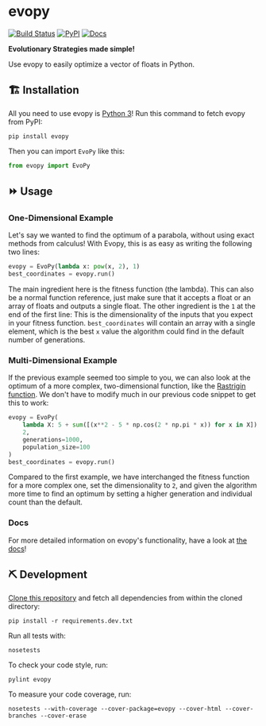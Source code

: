 # evopy

[![Build Status](https://travis-ci.com/evopy/evopy.svg?branch=master)](https://travis-ci.com/evopy/evopy)
[![PyPI](https://img.shields.io/pypi/v/evopy.svg)](https://pypi.org/project/evopy/)
[![Docs](https://readthedocs.org/projects/evopy/badge/?version=latest)](http://evopy.readthedocs.io/)

**Evolutionary Strategies made simple!**

Use evopy to easily optimize a vector of floats in Python.

## 🏗 Installation

All you need to use evopy is [Python 3](https://www.python.org/downloads/)! Run this command to fetch evopy from PyPI:

```
pip install evopy
```

Then you can import `EvoPy` like this:

```python
from evopy import EvoPy
```

## ⏩ Usage

### One-Dimensional Example

Let's say we wanted to find the optimum of a parabola, without using exact methods from calculus! With Evopy, this is as easy as writing the following two lines:

```python
evopy = EvoPy(lambda x: pow(x, 2), 1)
best_coordinates = evopy.run()
```

The main ingredient here is the fitness function (the lambda). This can also be a normal function reference, just make sure that it accepts a float or an array of floats and outputs a single float. The other ingredient is the `1` at the end of the first line: This is the dimensionality of the inputs that you expect in your fitness function. `best_coordinates` will contain an array with a single element, which is the best `x` value the algorithm could find in the default number of generations.

### Multi-Dimensional Example

If the previous example seemed too simple to you, we can also look at the optimum of a more complex, two-dimensional function, like the [Rastrigin function](https://en.wikipedia.org/wiki/Rastrigin_function). We don't have to modify much in our previous code snippet to get this to work:

```python
evopy = EvoPy(
    lambda X: 5 + sum([(x**2 - 5 * np.cos(2 * np.pi * x)) for x in X]), 
    2, 
    generations=1000, 
    population_size=100
)
best_coordinates = evopy.run()
```

Compared to the first example, we have interchanged the fitness function for a more complex one, set the dimensionality to `2`, and given the algorithm more time to find an optimum by setting a higher generation and individual count than the default.

### Docs

For more detailed information on evopy's functionality, have a look at [the docs](http://evopy.readthedocs.io/)!

## ⛏ Development

[Clone this repository](https://github.com/evopy/evopy) and fetch all dependencies from within the cloned directory:

```
pip install -r requirements.dev.txt
```

Run all tests with:

```
nosetests
```

To check your code style, run:

```
pylint evopy
```

To measure your code coverage, run:

```
nosetests --with-coverage --cover-package=evopy --cover-html --cover-branches --cover-erase
```

